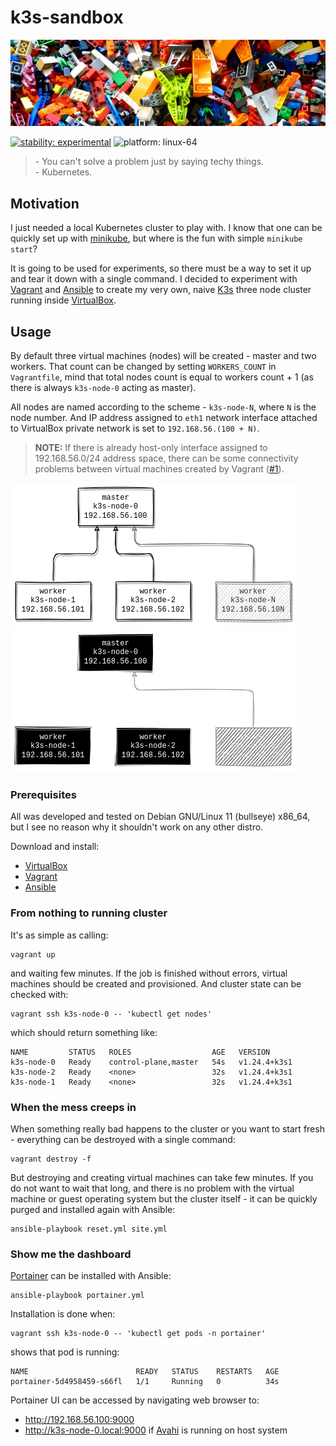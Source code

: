 # k3s-sandbox

[![k3s-sandbox.jpg](docs/k3s-sandbox.jpg)](https://unsplash.com/photos/2FaCKyEEtis)

[![stability: experimental](https://masterminds.github.io/stability/experimental.svg)](https://masterminds.github.io/stability/experimental.html)
![platform: linux-64](https://img.shields.io/badge/platform-linux--64-lightgrey)

> \- You can't solve a problem just by saying techy things.  
> \- Kubernetes.

## Motivation

I just needed a local Kubernetes cluster to play with. I know that one can be
quickly set up with [minikube][minikube], but where is the fun with simple
`minikube start`?

It is going to be used for experiments, so there must be a way to
set it up and tear it down with a single command. I decided to experiment
with [Vagrant][vagrant] and [Ansible][ansible] to create my very own, naive
[K3s][k3s] three node cluster running inside [VirtualBox][virtualbox].

## Usage 

By default three virtual machines (nodes) will be created - master and two
workers. That count can be changed by setting `WORKERS_COUNT` in `Vagrantfile`,
mind that total nodes count is equal to workers count + 1 (as there is always
`k3s-node-0` acting as master).

All nodes are named according to the scheme - `k3s-node-N`, where `N` is the
node number. And IP address assigned to `eth1` network interface attached to
VirtualBox private network is set to `192.168.56.(100 + N)`.

> **NOTE:** If there is already host-only interface assigned to 192.168.56.0/24
> address space, there can be some connectivity problems between virtual
> machines created by Vagrant ([#1][issue-1]).

![k3s-nodes](docs/light/k3s-nodes.png#gh-light-mode-only)
![k3s-nodes](docs/dark/k3s-nodes.png#gh-dark-mode-only)

### Prerequisites

All was developed and tested on Debian GNU/Linux 11 (bullseye) x86_64, but
I see no reason why it shouldn't work on any other distro. 

Download and install:

- [VirtualBox][virtualbox]
- [Vagrant][vagrant]
- [Ansible][ansible]

### From nothing to running cluster

It's as simple as calling:

```
vagrant up
```

and waiting few minutes. If the job is finished without errors, virtual machines
should be created and provisioned. And cluster state can be checked with:

```
vagrant ssh k3s-node-0 -- 'kubectl get nodes'
```

which should return something like:

```
NAME         STATUS   ROLES                  AGE   VERSION
k3s-node-0   Ready    control-plane,master   54s   v1.24.4+k3s1
k3s-node-2   Ready    <none>                 32s   v1.24.4+k3s1
k3s-node-1   Ready    <none>                 32s   v1.24.4+k3s1
```

### When the mess creeps in

When something really bad happens to the cluster or you want to start fresh -
everything can be destroyed with a single command:

```
vagrant destroy -f
```

But destroying and creating virtual machines can take few minutes. If you do
not want to wait that long, and there is no problem with the virtual machine
or guest operating system but the cluster itself - it can be quickly purged 
and installed again with Ansible:

```
ansible-playbook reset.yml site.yml
```

### Show me the dashboard

[Portainer][portainer] can be installed with Ansible:

```
ansible-playbook portainer.yml
```

Installation is done when:

```
vagrant ssh k3s-node-0 -- 'kubectl get pods -n portainer'
```

shows that pod is running:

```
NAME                        READY   STATUS    RESTARTS   AGE
portainer-5d4958459-s66fl   1/1     Running   0          34s
```

Portainer UI can be accessed by navigating web browser to:

- http://192.168.56.100:9000
- http://k3s-node-0.local:9000 if [Avahi][avahi] is running on host system

[virtualbox]: https://www.virtualbox.org/
[vagrant]: https://www.vagrantup.com/
[ansible]: https://www.ansible.com/
[minikube]: https://minikube.sigs.k8s.io/docs/
[k3s]: https://k3s.io/
[portainer]: https://www.portainer.io/
[avahi]: https://www.avahi.org/

[issue-1]: https://github.com/tinylinden/k3s-sandbox/issues/1